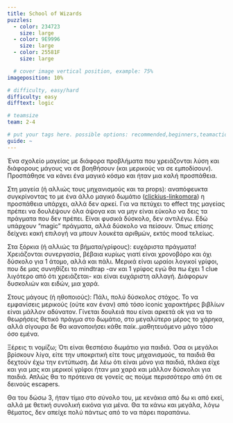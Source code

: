 ```yaml
---
title: School of Wizards
puzzles:
  - color: 234723
    size: large
  - color: 9E9996
    size: large
  - color: 25581F
    size: large

  # cover image vertical position, example: 75%
imageposition: 10%

# difficulty, easy/hard
difficulty: easy
difftext: logic

# teamsize
team: 2-4

# put your tags here. possible options: recommended,beginners,teamaction,duet
guide: ~
---
```


Ένα σχολείο μαγείας με διάφορα προβλήματα που χρειάζονται λύση και διάφορους μάγους να σε βοηθήσουν (και μερικούς να σε εμποδίσουν). Προσπάθησε να κάνει ένα μαγικό κόσμο
και ήταν μια καλή προσπάθεια.

Στη μαγεία (ή αλλιώς τους μηχανισμούς και τα props): αναπόφευκτα συγκρίνοντας το με ένα άλλο μαγικό δωμάτιο (<a href="http://roomescaper.gr/el/venues/the-lock">clickius-linkomora</a>) η προσπάθεια υπάρχει, αλλά δεν αρκεί.
Για να πετύχει το effect της μαγείας πρέπει να δουλέψουν όλα άψογα και να μην είναι εύκολο να δεις τα πράγματα που δεν πρέπει. Είναι φυσικά δύσκολο, δεν αντιλέγω.
Εδώ υπάρχουν “magic” πράγματα, αλλά δύσκολο να πείσουν. Όπως επίσης δείχνει κακή επιλογή να μπουν λουκέτα αριθμών, εκτός mood τελείως.

Στα ξόρκια (ή αλλιώς τα βήματα/γρίφους): ευχάριστα πράγματα! Χρειάζονται συνεργασία, βέβαια κυρίως γιατί είναι χρονοβόρο και όχι δύσκολο για 1 άτομο, αλλά και πάλι.
Μερικά είναι ωραίοι λογικοί γρίφοι, που δε μας συνηθίζει το mindtrap -αν και 1 γρίφος εγώ θα πω έχει 1 clue λιγότερο από ότι χρειάζεται- και είναι ευχάριστη αλλαγή.
Διάφορων δυσκολιών και ειδών, μια χαρά.

Στους μάγους (ή ηθοποιούς): Πάλι, πολύ δύσκολος στόχος. Το να εμφανίσεις μερικούς (ούτε καν έναν) από τόσο iconic χαρακτήρες βιβλίων είναι μάλλον αδύνατον.
Γίνεται δουλειά που είναι αρκετά ok για να το θεωρήσεις θετικό πράγμα στο δωμάτιο, στο μεγαλύτερο μέρος το χάρηκα, αλλά σίγουρα δε θα ικανοποιήσει κάθε παίκ..μαθητευόμενο μάγο
τόσο όσο εμένα.

Ξέρεις τι νομίζω; Ότι είναι θεσπέσιο δωμάτιο για παιδιά. Όσα οι μεγάλοι βρίσκουν λίγα, είτε την υποκριτική είτε τους μηχανισμούς, τα παιδιά θα δεχτούν έχω την εντύπωση.
Δε λέω ότι είναι μόνο για παιδιά, πλάκα είχε και για μας και μερικοί γρίφοι ήταν μια χαρά και μάλλον δύσκολοι για παιδιά. Απλώς θα το πρότεινα σε γονείς ας πούμε περισσότερο
από ότι σε δεινούς escapers.

Θα του δώσω 3, ήταν τίμιο στο σύνολο του, με κενάκια από δω κι από εκεί, αλλά με θετική συνολική εικόνα για μένα. Θα τα κάνω και μεγάλα, λόγω θέματος, δεν απείχε πολύ πάντως
από το να πάρει παραπάνω.
